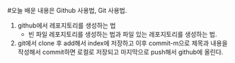 #오늘 배운 내용은 Github 사용법, Git 사용법.

1. github에서 레포지토리를 생성하는 법
    - 빈 파일 레포지토리를 생성하는 법과 파일 있는 레포지토리를 생성하는 법.
2. git에서 clone 후 add해서 index에 저장하고 이후 commit-m으로 제목과 내용을         작성해서 commit하면 로컬로 저장되고 마지막으로        push해서 github에 올린다. 